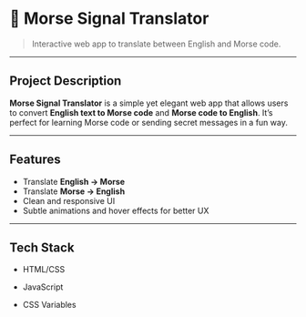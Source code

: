 # 📡 Morse Signal Translator

> Interactive web app to translate between English and Morse code.

---

## Project Description

**Morse Signal Translator** is a simple yet elegant web app that allows users to convert **English text to Morse code** and **Morse code to English**. It’s perfect for learning Morse code or sending secret messages in a fun way.

---

## Features

- Translate **English → Morse**
- Translate **Morse → English**
- Clean and responsive UI
- Subtle animations and hover effects for better UX

---

## Tech Stack

- HTML/CSS

- JavaScript

- CSS Variables
